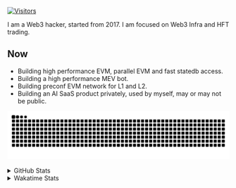 <!-- markdownlint-disable MD041 MD010 MD033 -->
[![Visitors](https://api.visitorbadge.io/api/daily?path=Akagi201%2FAkagi201&label=Visitors%20Today&countColor=%2337d67a)](https://visitorbadge.io/status?path=Akagi201%2FAkagi201)

I am a Web3 hacker, started from 2017. I am focused on Web3 Infra and HFT trading.

## Now

* Building high performance EVM, parallel EVM and fast statedb access.
* Building a high performance MEV bot.
* Building preconf EVM network for L1 and L2.
* Building an AI SaaS product privately, used by myself, may or may not be public.

[![github contribution grid snake animation](https://raw.githubusercontent.com/Akagi201/Akagi201/output/github-contribution-grid-snake.svg#gh-light-mode-only)](https://github.com/Akagi201)

<details>
<summary>GitHub Stats</summary>
  <a href="https://github.com/Akagi201"><img alt="Profile Detail" src="https://raw.githubusercontent.com/Akagi201/Akagi201/master/profile-summary-card-output/dracula/0-profile-details.svg" /></a>
  <a href="https://github.com/Akagi201"><img alt="Github Stats" src="https://raw.githubusercontent.com/Akagi201/Akagi201/master/profile-summary-card-output/dracula/3-stats.svg" /></a>
  <a href="https://github.com/Akagi201"><img alt="Lang By Commits" src="https://raw.githubusercontent.com/Akagi201/Akagi201/master/profile-summary-card-output/dracula/2-most-commit-language.svg" /></a>
</details>

<details>
<summary>Wakatime Stats</summary>
<br>

<!--START_SECTION:waka-->

```txt
From: 04 October 2024 - To: 11 October 2024

Total Time: 30 hrs 39 mins

Other              11 hrs 24 mins  █████████▒░░░░░░░░░░░░░░░   37.19 %
Rust               10 hrs 29 mins  ████████▓░░░░░░░░░░░░░░░░   34.21 %
TOML               2 hrs 18 mins   ██░░░░░░░░░░░░░░░░░░░░░░░   07.55 %
sh                 1 hr 59 mins    █▓░░░░░░░░░░░░░░░░░░░░░░░   06.50 %
Go                 1 hr 51 mins    █▓░░░░░░░░░░░░░░░░░░░░░░░   06.09 %
YAML               57 mins         ▓░░░░░░░░░░░░░░░░░░░░░░░░   03.11 %
Markdown           27 mins         ▒░░░░░░░░░░░░░░░░░░░░░░░░   01.47 %
C                  17 mins         ▒░░░░░░░░░░░░░░░░░░░░░░░░   00.96 %
JavaScript         13 mins         ▒░░░░░░░░░░░░░░░░░░░░░░░░   00.72 %
TypeScript         10 mins         ░░░░░░░░░░░░░░░░░░░░░░░░░   00.56 %
```

<!--END_SECTION:waka-->

</details>
